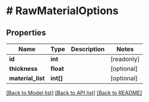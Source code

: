 # # RawMaterialOptions

## Properties

Name | Type | Description | Notes
------------ | ------------- | ------------- | -------------
**id** | **int** |  | [readonly]
**thickness** | **float** |  | [optional]
**material_list** | **int[]** |  | [optional]

[[Back to Model list]](../../README.md#models) [[Back to API list]](../../README.md#endpoints) [[Back to README]](../../README.md)
